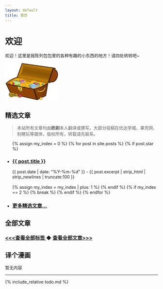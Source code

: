 ```yaml
---
layout: default
title: 首页
---
```


# 欢迎

欢迎！这里是我陈列包包里的各种有趣的小东西的地方！请四处转转吧~

<img src="/img/treasure-161753.svg" width="35%" class="img-responsive" alt=""/>

## 精选文章

> 本站所有文章均由**欧剃**本人翻译或撰写，大部分投稿在优达学城、果壳网、别瞎玩等媒体，版权所有，转载请先联系。

<ul>
  {% assign my_index = 0 %}
  {% for post in site.posts %}
    {% if post.star %}
      <li>
        <h3><a href="{{ post.url }}">{{ post.title }}</a></h3> {{ post.date | date: "%Y-%m-%d" }} - {{ post.excerpt | strip_html | strip_newlines | truncate:100 }} 
        <br><br>
      </li>
      {% assign my_index = my_index | plus: 1 %}
    {% endif %}
    {% if my_index == 2 %}
      {% break %}
    {% endif %}
  {% endfor %}
  <li>
  <h3><a href="https://oicebot.github.io/blog"> 更多精选文章… </a> </h3>
  </li>
</ul>

## 全部文章

<h3><a href="https://oicebot.github.io/tags"> <<<查看全部标签 </a> 
  ◆   <a href="https://oicebot.github.io/titles"> 查看全部文章>>> </a></h3>

## 译个漫画

暂无内容

----

{% include_relative todo.md %}

